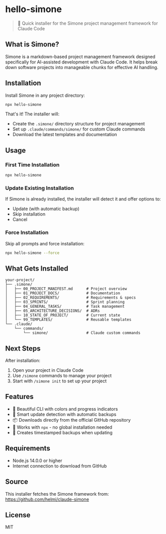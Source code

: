 # hello-simone

> 🚀 Quick installer for the Simone project management framework for Claude Code

## What is Simone?

Simone is a markdown-based project management framework designed specifically for AI-assisted development with Claude Code. It helps break down software projects into manageable chunks for effective AI handling.

## Installation

Install Simone in any project directory:

```bash
npx hello-simone
```

That's it! The installer will:
- Create the `.simone/` directory structure for project management
- Set up `.claude/commands/simone/` for custom Claude commands
- Download the latest templates and documentation

## Usage

### First Time Installation

```bash
npx hello-simone
```

### Update Existing Installation

If Simone is already installed, the installer will detect it and offer options to:
- Update (with automatic backup)
- Skip installation
- Cancel

### Force Installation

Skip all prompts and force installation:

```bash
npx hello-simone --force
```

## What Gets Installed

```
your-project/
├── .simone/
│   ├── 00_PROJECT_MANIFEST.md      # Project overview
│   ├── 01_PROJECT_DOCS/            # Documentation
│   ├── 02_REQUIREMENTS/            # Requirements & specs
│   ├── 03_SPRINTS/                 # Sprint planning
│   ├── 04_GENERAL_TASKS/           # Task management
│   ├── 05_ARCHITECTURE_DECISIONS/  # ADRs
│   ├── 10_STATE_OF_PROJECT/        # Current state
│   └── 99_TEMPLATES/               # Reusable templates
└── .claude/
    └── commands/
        └── simone/                 # Claude custom commands
```

## Next Steps

After installation:

1. Open your project in Claude Code
2. Use `/simone` commands to manage your project
3. Start with `/simone init` to set up your project

## Features

- 🎨 Beautiful CLI with colors and progress indicators
- 🔄 Smart update detection with automatic backups
- 📦 Downloads directly from the official GitHub repository
- 🚀 Works with `npx` - no global installation needed
- 💾 Creates timestamped backups when updating

## Requirements

- Node.js 14.0.0 or higher
- Internet connection to download from GitHub

## Source

This installer fetches the Simone framework from:
https://github.com/helmi/claude-simone

## License

MIT